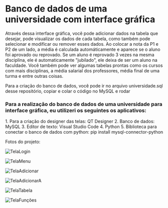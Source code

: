 <h1>Banco de dados de uma universidade com interface gráfica</h1>

Através dessa interface gráfica, você pode adicionar dados na tabela que desejar, pode visualizar os dados de cada tabela, como também pode selecionar e modificar ou remover esses dados.
Ao colocar a nota da P1 e P2 de um lado, a média é calculada automáticamente e aparece se o aluno foi aprovado ou reprovado. Se um aluno é reprovado 3 vezes na mesma disciplina, ele é automaticamente "jubilado", ele deixa de ser um aluno na faculdade.
Você também pode ver algumas tabelas prontas como os cursos com mais disciplinas, a média salarial dos professores, média final de uma turma e entre outras coisas.

Para a criação do banco de dados, você pode ir no arquivo universidade.sql desse repositório, copiar e colar o código no MySQL e rodar

<h3>Para a realização do banco de dados de uma universidade para interface gráfica, eu utilizeri os seguintes os aplicativos:</h3>
1. Para a criação do designer das telas: QT Designer 
2. Banco de dados: MySQL
3. Editor de texto: Visual Studio Code
4. Python
5. Biblioteca para conectar o banco de dados com python: pip install mysql-connector-python

<h32>Fotos do projeto:</h2>

![TelaLogin](https://user-images.githubusercontent.com/66533472/147838013-98dcbadd-cfdd-4476-839a-caea6cc5665e.PNG)

![TelaMenu](https://user-images.githubusercontent.com/66533472/147838015-f347877c-f91a-4ad5-911b-a159cad383db.PNG)

![TelaAdicionar](https://user-images.githubusercontent.com/66533472/147838016-3cb941fc-baf0-4652-b07c-f978733f8822.PNG)

![TelaAdicionarA](https://user-images.githubusercontent.com/66533472/147838019-2274c226-f05f-4f04-9241-51f82bd00bba.PNG)

![TelaTabela](https://user-images.githubusercontent.com/66533472/147838029-e7da2c8c-a58c-4b89-9239-6e6c448cbcb7.PNG)

![TelaFunções](https://user-images.githubusercontent.com/66533472/147838030-28a4183e-eaef-40d6-8853-a4218b9ac82c.PNG)


